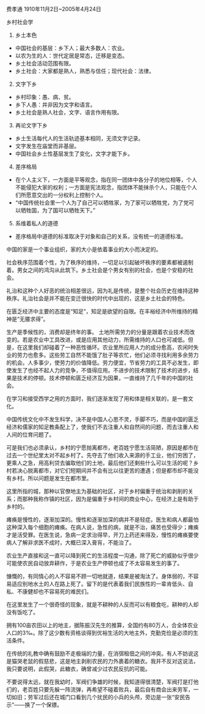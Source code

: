 费孝通 1910年11月2日~2005年4月24日

乡村社会学

1. 乡土本色
  - 中国社会的基层：乡下人；最大多数人：农业。
  - 以农为生的人：世代定居是常态，迁移是变态。
  - 乡土社会活动范围有限。
  - 乡土社会：大家都是熟人，熟悉与信任；现代社会：法律。
2. 文字下乡
  - 乡村印象：愚、病、贫。
  - 乡下人愚：并非因为文字和语言。
  - 乡土社会是熟人社会，文字、语言作用有限。
3. 再论文字下乡
  - 乡土生活每代人的生活轨迹基本相同，无须文字记录。
  - 文字发生在庙堂而非基层。
  - 中国社会乡土性基层发生了变化，文字才能下乡。
4. 差序格局
  - 在个人主义下，一方面是平等观念，指在同一团体中各分子的地位相等，个人不能侵犯大家的权利；一方面是宪法观念，指团体不能抹杀个人，只能在个人们所愿意交出的一分权利上控制个人。
  - “中国传统社会里一个人为了自己可以牺牲家，为了家可以牺牲党，为了党可以牺牲国，为了国可以牺牲天下。”
5. 系维着私人的道德
  - 差序格局中道德的标准取决于对象和自己的关系，没有统一的道德标准。

中国的家是一个事业组织，家的大小是依着事业的大小而决定的。

社会秩序范围着个性，为了秩序的维持，一切足以引起破坏秩序的要素都被遏制着。男女之间的鸿沟从此筑下。乡土社会是个男女有别的社会，也是个安稳的社会。

礼治和这种个人好恶的统治相差很远，因为礼是传统，是整个社会历史在维持这种秩序。礼治社会是并不能在变迁很快的时代中出现的，这是乡土社会的特色。

在匮乏经济中主要的态度是“知足”，知足是欲望的自限。在丰裕经济中所维持的精神是“无餍求得”。

生产是季候性的，消费却是终年的事。
土地所需劳力的分量是跟着农业技术而改变的。若是农业中工具改进，或是应用其他动力，所需维持的人口也可减低。但是，在这里我们却碰着了一种恶性循环。农业里所应用人力的成分愈高，农闲时失业的劳力也愈多。这些劳工自然不能饿了肚子等农忙，他们必须寻找利用多余劳力的机会。人多事少，使劳力的价值降低。劳力便宜，节省劳力的工具不必发生，即使发生了也经不起人力的竞争，不值得应用。不进步的技术限制了技术的进步，结果是技术的停顿。技术停顿和匮乏经济互为因果，一直维持了几千年的中国的社会。

在学习和接受西学之用的方面时，我们逐渐发现了用和体是相关联的，是一套文化。

中国传统文化中不发生科学，决不是中国人心思不灵，手脚不巧，而是中国的匮乏经济和儒家的知足教条配上了，使我们不去注重人和自然间的问题，而去注重人和人间的位育问题了。

可是我们也必须承认，乡村的宁愿抛离都市，老百姓宁愿生活简陋，原因是都市在过去一个世纪里太对不起乡村了。先夺去了他们收入来源的手工业，他们穷困了，更乘人之急，用高利贷去骗取他们的土地，最后他们还剩些什么可以生活的呢？乡村若决心脱离都市，对它们短期间并不会有比以往更苦的遭遇；但是都市却不能没有乡村。所以问题是发生在都市里。

这里所指的城，那种以官僚地主为基础的社区，对于乡村偏重于统治和剥削的关系；而那种我称作镇的社区，因为是偏重于乡村间的商业中心，在经济上是有助于乡村的。

瘫痪是慢性的，逐渐加深的。慢性和逐渐加深的病并不是轻症。医生和病人都最怕这种深入每个细胞的瘫痪。在病人说，急性的病，就是不治，痛苦也受得少；瘫痪才是活受罪。在医生说，急病一定求治得早，开刀上药还来得及，慢性的瘫痪要使病人了解非求医不成时，大概已深入膏肓，不能治了。

农业生产直接和这一直可以降到死亡的生活程度一沟通，除了死亡的威胁似乎很少可能使农民自动放弃耕作，于是农业生产停顿也成了不太容易发生的事了。

慷慨的，有同情心的人不容易不顾一切地就道，结果是被淘汰了。身体弱的，不容易适应别地水土的人在路上死了。留下的是代表着我们民族性的一辈肯低头、自私、不康健却也不容易死的难民们。

在这里发生了一个很奇怪的现象，就是不耕种的人反而可以有粮食吃，耕种的人却没有饭吃了。

拥有100亩农田以上的地主，据陈振汉先生的推算，全国约有80万人，合全体农业人口的3‰。除了这少数有资格谈得到优裕生活的大地主外，克勤克俭是必须的生活条件。

在传统的礼教中确有鼓励不走极端的力量，在消弭租佃之间的冲突。有人不妨说这是猫哭老鼠的假慈悲，这是地主剥削农民的力外裹着的糖衣。我并不反对这说法，我只要说明，此假哭，此糖衣，确曾减少过农民反抗的可能。

不要说得太远，就在我幼时，军阀们争雄的时候，我知道得很清楚，军阀打是打他们的，老百姓只要先躲一阵流弹，再希望不碰着败兵，最后自有商会出来劳军，一切如旧；劳军过后还在城门口看到几个扰民的小兵的头颅，旁边是一张“安民告示”――换了一个保镖。
